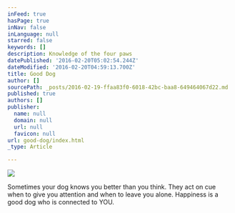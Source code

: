 ```yaml
---
inFeed: true
hasPage: true
inNav: false
inLanguage: null
starred: false
keywords: []
description: Knowledge of the four paws
datePublished: '2016-02-20T05:02:54.244Z'
dateModified: '2016-02-20T04:59:13.700Z'
title: Good Dog
author: []
sourcePath: _posts/2016-02-19-ffaa83f0-6018-42bc-baa8-649464067d22.md
published: true
authors: []
publisher:
  name: null
  domain: null
  url: null
  favicon: null
url: good-dog/index.html
_type: Article

---
```

![](https://s3-us-west-2.amazonaws.com/the-grid-img/p/edeea22b0abd8518dd1b1b9766f03b8b1463d13c.png)

Sometimes your dog knows you better than you think. They act on cue when to give you attention and when to leave you alone. Happiness is a good dog who is connected to YOU.